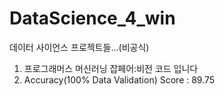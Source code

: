 # DataScience_4_win
데이터 사이언스 프로젝트들...(비공식)
1. 프로그래머스 머신러닝 잡페어:비전 코드 입니다
2. Accuracy(100% Data Validation) Score : 89.75
